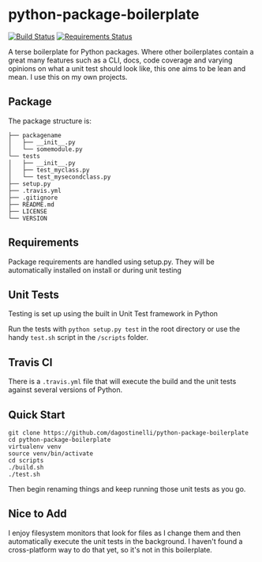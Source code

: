 python-package-boilerplate
==========================

[![Build Status](https://travis-ci.org/dagostinelli/python-package-boilerplate.png?branch=master)](https://travis-ci.org/dagostinelli/python-package-boilerplate)
[![Requirements Status](https://requires.io/github/dagostinelli/python-package-boilerplate/requirements.svg?branch=master)](https://requires.io/github/dagostinelli/python-package-boilerplate/requirements/?branch=master)

A terse boilerplate for Python packages.  Where other boilerplates contain a great many features such as a CLI, docs, code coverage and varying opinions on what a unit test should look like, this one aims to be lean and mean.  I use this on my own projects.

## Package

The package structure is:

```
├── packagename
│   ├── __init__.py
│   └── somemodule.py
└── tests
│   ├── __init__.py
│   ├── test_myclass.py
│   └── test_mysecondclass.py
├── setup.py
├── .travis.yml
├── .gitignore
├── README.md
├── LICENSE
└── VERSION
```

## Requirements

Package requirements are handled using setup.py. They will be automatically installed on install or during unit testing

## Unit Tests

Testing is set up using the built in Unit Test framework in Python

Run the tests with `python setup.py test` in the root directory or use the handy `test.sh` script in the `/scripts` folder.

## Travis CI

There is a `.travis.yml` file that will execute the build and the unit tests against several versions of Python.

## Quick Start

```
git clone https://github.com/dagostinelli/python-package-boilerplate
cd python-package-boilerplate
virtualenv venv
source venv/bin/activate
cd scripts
./build.sh
./test.sh
```

Then begin renaming things and keep running those unit tests as you go.

## Nice to Add

I enjoy filesystem monitors that look for files as I change them and then automatically execute the unit tests in the background.  I haven't found a cross-platform way to do that yet, so it's not in this boilerplate.
